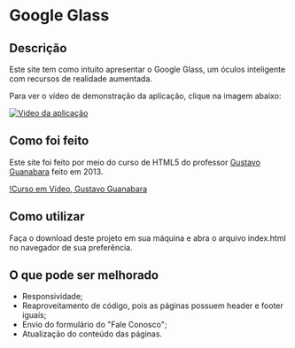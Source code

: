 # Google Glass

## Descrição

Este site tem como intuito apresentar o Google Glass, um óculos inteligente com recursos de realidade aumentada.   

Para ver o vídeo de demonstração da aplicação, clique na imagem abaixo:

[![Video da aplicação](LINK_IMAGEM)](https://www.youtube.com/watch?v=86rktWwT4rs&feature=youtu.be)

## Como foi feito

Este site foi feito por meio do curso de HTML5 do professor <a href = "https://www.cursoemvideo.com/"> Gustavo Guanabara<a/> feito em 2013. 

[!Curso em Vídeo, Gustavo Guanabara](LINK_IMAGEM?raw=true)

## Como utilizar

Faça o download deste projeto em sua máquina e abra o arquivo index.html no navegador de sua preferência.

## O que pode ser melhorado

- Responsividade;
- Reaproveitamento de código, pois as páginas possuem header e footer iguais;
- Envio do formulário do "Fale Conosco";
- Atualização do conteúdo das páginas. 